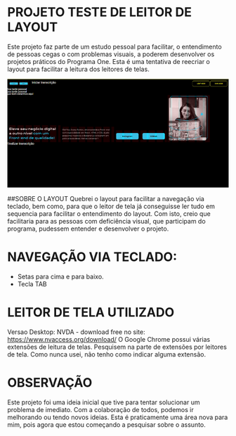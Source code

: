 # PROJETO TESTE DE LEITOR DE LAYOUT
Este projeto faz parte de um estudo pessoal para facilitar, o entendimento de pessoas cegas o com problemas visuais, a poderem desenvolver os projetos práticos do Programa One. Esta é uma tentativa de reecriar o layout para facilitar a leitura dos leitores de telas.

<div>
  <img src="assets/img/leitortela.jpg" alt="Layout para ser utilizado no leitor de tela">
</div>

##SOBRE O LAYOUT
Quebrei o layout para facilitar a navegação via teclado, bem como, para que o leitor de tela já conseguisse ler tudo em sequencia para facilitar o entendimento do layout. Com isto, creio que facilitaria para as pessoas com deficiência visual, que participam do programa, pudessem entender e desenvolver o projeto.

# NAVEGAÇÃO VIA TECLADO:
- Setas para cima e para baixo.
- Tecla TAB

# LEITOR DE TELA UTILIZADO
Versao Desktop:
NVDA - download free no site: <https://www.nvaccess.org/download/>
O Google Chrome possui várias extensões de leitura de telas. Pesquisem na parte de extensões por leitores de tela.
Como nunca usei, não tenho como indicar alguma extensão.

# OBSERVAÇÃO
Este projeto foi uma ideia inicial que tive para tentar solucionar um problema de imediato.
Com a colaboração de todos, podemos ir melhorando ou tendo novos ideias.
Esta é praticamente uma área nova para mim, pois agora que estou começando a pesquisar sobre o assunto.


